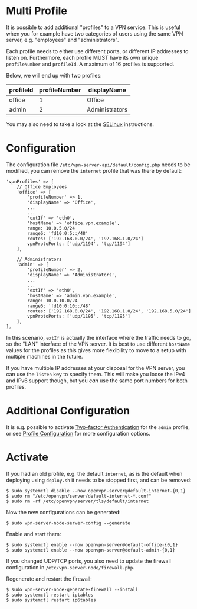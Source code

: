# Multi Profile

It is possible to add additional "profiles" to a VPN service. This is useful 
when you for example have two categories of users using the same VPN server,
e.g. "employees" and "administrators". 

Each profile needs to either use different ports, or different IP addresses 
to listen on. Furthermore, each profile MUST have its own unique 
`profileNumber` and `profileId`. A maximum of 16 profiles is supported.

Below, we will end up with two profiles:

| profileId | profileNumber | displayName    |
| --------- | ------------- | -------------- |
| office    | 1             | Office         |
| admin     | 2             | Administrators |

You may also need to take a look at the [SELinux](SELINUX.md) instructions.

# Configuration

The configuration file `/etc/vpn-server-api/default/config.php` needs to be 
modified, you can remove the `internet` profile that was there by default:

    'vpnProfiles' => [
        // Office Employees
        'office' => [
            'profileNumber' => 1,
            'displayName' => 'Office',
            ...
            ...
            'extIf' => 'eth0',
            'hostName' => 'office.vpn.example',
            range: 10.0.5.0/24
            range6: 'fd10:0:5::/48'
            routes: ['192.168.0.0/24', '192.168.1.0/24']
            vpnProtoPorts: ['udp/1194', 'tcp/1194']
        ],

        // Administrators
        'admin' => [
            'profileNumber' => 2,
            'displayName' => 'Administrators',
            ...
            ...
            'extIf' => 'eth0',
            'hostName' => 'admin.vpn.example',
            range: 10.0.10.0/24
            range6: 'fd10:0:10::/48'
            routes: ['192.168.0.0/24', '192.168.1.0/24', '192.168.5.0/24']
            vpnProtoPorts: ['udp/1195', 'tcp/1195']
        ],
    ],

In this scenario, `extIf` is actually the interface where the traffic needs 
to go, so the "LAN" interface of the VPN server. It is best to use different
`hostName` values for the profiles as this gives more flexibility to move to
a setup with multiple machines in the future.

If you have multiple IP addresses at your disposal for the VPN server, you 
can use the `listen` key to specify them. This will make you loose the IPv4 and
IPv6 support though, but you _can_ use the same port numbers for both 
profiles.

# Additional Configuration

It is e.g. possible to activate [Two-factor Authentication](2FA.md) for the 
`admin` profile, or see [Profile Configuration](PROFILE_CONFIG.md) for more
configuration options.

# Activate

If you had an old profile, e.g. the default `internet`, as is the default when
deploying using `deploy.sh` it needs to be stopped first, and can be removed:

    $ sudo systemctl disable --now openvpn-server@default-internet-{0,1}
    $ sudo rm "/etc/openvpn/server/default-internet-*.conf"
    $ sudo rm -rf /etc/openvpn/server/tls/default/internet

Now the new configurations can be generated:

    $ sudo vpn-server-node-server-config --generate

Enable and start them:

    $ sudo systemctl enable --now openvpn-server@default-office-{0,1}
    $ sudo systemctl enable --now openvpn-server@default-admin-{0,1}

If you changed UDP/TCP ports, you also need to update the firewall 
configuration in `/etc/vpn-server-node/firewall.php`.

Regenerate and restart the firewall:

    $ sudo vpn-server-node-generate-firewall --install
    $ sudo systemctl restart iptables
    $ sudo systemctl restart ip6tables
